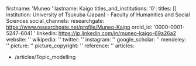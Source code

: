 firstname: 'Muneo '
lastname: Kaigo
titles_and_institutions:
  '0':
    titles: []
    institution: University of Tsukuba (Japan) - Faculty of Humanities and Social Sciences
social_channels:
  researchgate: https://www.researchgate.net/profile/Muneo-Kaigo
  orcid_id: '0000-0001-5247-6041 '
  linkedin: https://jp.linkedin.com/in/muneo-kaigo-69a26a2
  website: ''
  wikipedia: ''
  twitter: ''
  instagram: ''
  google_scholar: ''
  mendeley: ''
picture: ''
picture_copyright: ''
reference: ''
articles:
  - /articles/Topic_modelling
